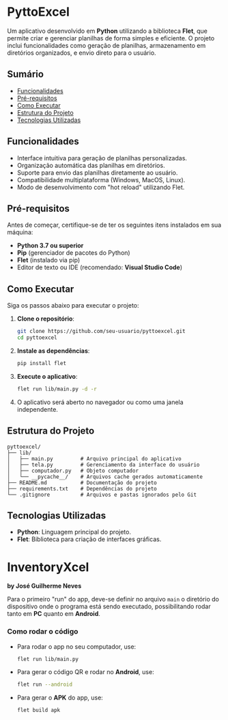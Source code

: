 
# **PyttoExcel**

Um aplicativo desenvolvido em **Python** utilizando a biblioteca **Flet**, que permite criar e gerenciar planilhas de forma simples e eficiente. O projeto inclui funcionalidades como geração de planilhas, armazenamento em diretórios organizados, e envio direto para o usuário.

## **Sumário**
- [Funcionalidades](#funcionalidades)
- [Pré-requisitos](#pré-requisitos)
- [Como Executar](#como-executar)
- [Estrutura do Projeto](#estrutura-do-projeto)
- [Tecnologias Utilizadas](#tecnologias-utilizadas)


## **Funcionalidades**
- Interface intuitiva para geração de planilhas personalizadas.
- Organização automática das planilhas em diretórios.
- Suporte para envio das planilhas diretamente ao usuário.
- Compatibilidade multiplataforma (Windows, MacOS, Linux).
- Modo de desenvolvimento com "hot reload" utilizando Flet.

## **Pré-requisitos**
Antes de começar, certifique-se de ter os seguintes itens instalados em sua máquina:
- **Python 3.7 ou superior**
- **Pip** (gerenciador de pacotes do Python)
- **Flet** (instalado via pip)
- Editor de texto ou IDE (recomendado: **Visual Studio Code**)

## **Como Executar**
Siga os passos abaixo para executar o projeto:

1. **Clone o repositório**:
   ```bash
   git clone https://github.com/seu-usuario/pyttoexcel.git
   cd pyttoexcel
   ```

2. **Instale as dependências**:
   ```bash
   pip install flet
   ```

3. **Execute o aplicativo**:
   ```bash
   flet run lib/main.py -d -r
   ```

4. O aplicativo será aberto no navegador ou como uma janela independente.

## **Estrutura do Projeto**
```plaintext
pyttoexcel/
├── lib/
│   ├── main.py         # Arquivo principal do aplicativo
│   ├── tela.py         # Gerenciamento da interface do usuário
│   ├── computador.py   # Objeto computador
│   └── __pycache__/    # Arquivos cache gerados automaticamente
├── README.md           # Documentação do projeto
├── requirements.txt    # Dependências do projeto
└── .gitignore          # Arquivos e pastas ignorados pelo Git
```

## **Tecnologias Utilizadas**
- **Python**: Linguagem principal do projeto.
- **Flet**: Biblioteca para criação de interfaces gráficas.


# **InventoryXcel**
**by José Guilherme Neves**

Para o primeiro "run" do app, deve-se definir no arquivo `main` o diretório do dispositivo onde o programa está sendo executado, possibilitando rodar tanto em **PC** quanto em **Android**.

### **Como rodar o código**

- Para rodar o app no seu computador, use:
  ```bash
  flet run lib/main.py
  ```

- Para gerar o código QR e rodar no **Android**, use:
  ```bash
  flet run --android
  ```

- Para gerar o **APK** do app, use:
  ```bash
  flet build apk
  ```
